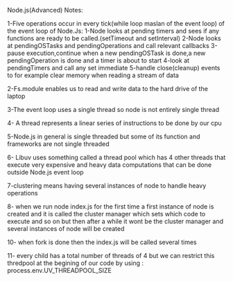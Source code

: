 Node.js(Advanced) Notes:

1-Five operations occur in every tick(while loop maslan of the event loop) of the event loop of Node.Js:
1-Node looks at pending timers and sees if any functions are ready to be called.(setTimeout and setInterval)
2-Node looks at pendingOSTasks and pendingOperations and call  relevant callbacks
3-pause execution,continue when a new pendingOSTask is done,a new pendingOperation is done and a timer is about to start
4-look at pendingTimers and call any set immediate 
5-handle close(cleanup) events to for example clear memory when reading a stream of data

2-Fs.module enables us to read and write data to the hard drive of the laptop

3-The event loop uses a single thread so node is not entirely single thread

4- A thread represents a linear series of instructions to be done by our cpu

5-Node.js in general is single threaded but some of its function and frameworks are not single threaded

6- Libuv uses something called a thread pool which has 4 other threads that execute very expensive and heavy data computations that can be done outside Node.js event loop

7-clustering means having several instances of node to handle heavy operations

8- when we run node index.js for the first time a first instance of node is created and it is called the cluster manager which sets which code to execute and so on but then after a while it wont be the cluster manager and several instances of node will be created
 
10- when fork is done then the index.js will be called several times

11- every child has a total number of threads of 4 but we can restrict this thredpool at the begining of our code by using : 
process.env.UV_THREADPOOL_SIZE
 